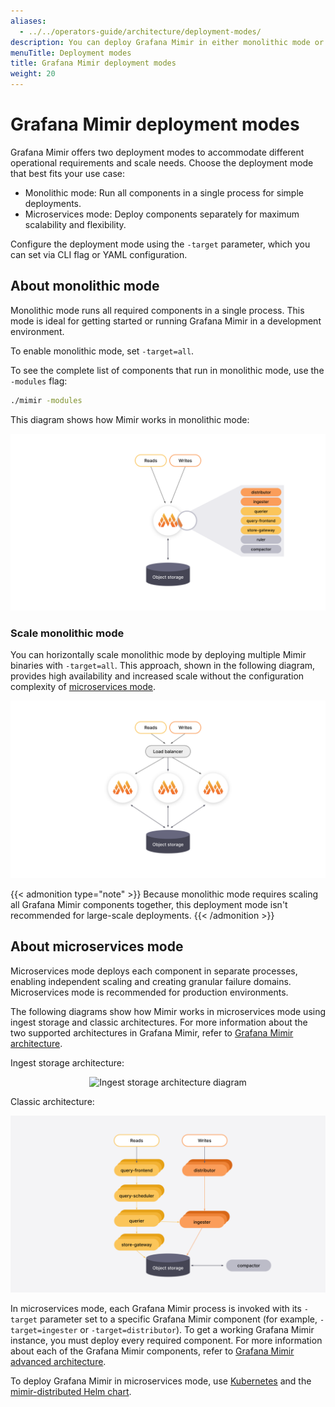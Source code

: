 ```yaml
---
aliases:
  - ../../operators-guide/architecture/deployment-modes/
description: You can deploy Grafana Mimir in either monolithic mode or microservices mode.
menuTitle: Deployment modes
title: Grafana Mimir deployment modes
weight: 20
---
```


<!-- Note: This topic is mounted in the GEM documentation. Ensure that all updates are also applicable to GEM. -->

# Grafana Mimir deployment modes

Grafana Mimir offers two deployment modes to accommodate different operational requirements and scale needs. Choose the deployment mode that best fits your use case:

- Monolithic mode: Run all components in a single process for simple deployments.
- Microservices mode: Deploy components separately for maximum scalability and flexibility.

Configure the deployment mode using the `-target` parameter, which you can set via CLI flag or YAML configuration.

## About monolithic mode

Monolithic mode runs all required components in a single process. This mode is ideal for getting started or running Grafana Mimir in a development environment.

To enable monolithic mode, set `-target=all`.

To see the complete list of components that run in monolithic mode, use the `-modules` flag:

```bash
./mimir -modules
```

[//]: # "Diagram source at https://docs.google.com/presentation/d/1LemaTVqa4Lf_tpql060vVoDGXrthp-Pie_SQL7qwHjc/edit#slide=id.g11694eaa76e_0_0"

This diagram shows how Mimir works in monolithic mode:

![Mimir's monolithic mode](monolithic-mode.svg)

### Scale monolithic mode

You can horizontally scale monolithic mode by deploying multiple Mimir binaries with `-target=all`. This approach, shown in the following diagram, provides high availability and increased scale without the configuration complexity of [microservices mode](#about-microservices-mode).

[//]: # "Diagram source at https://docs.google.com/presentation/d/1LemaTVqa4Lf_tpql060vVoDGXrthp-Pie_SQL7qwHjc/edit#slide=id.g11658e7e4c6_1_20"

![Mimir's horizontally scaled monolithic mode](scaled-monolithic-mode.svg)

{{< admonition type="note" >}}
Because monolithic mode requires scaling all Grafana Mimir components together, this deployment mode isn't recommended for large-scale deployments.
{{< /admonition >}}

## About microservices mode

Microservices mode deploys each component in separate processes, enabling independent scaling and creating granular failure domains. Microservices mode is recommended for production environments.

The following diagrams show how Mimir works in microservices mode using ingest storage and classic architectures. For more information about the two supported architectures in Grafana Mimir, refer to [Grafana Mimir architecture](https://grafana.com/docs/mimir/<MIMIR_VERSION>/get-started/about-grafana-mimir-architecture/).

Ingest storage architecture:

<div align="center">

![Ingest storage architecture diagram](/media/docs/mimir/ingest-storage-overview.png)

</div>

Classic architecture:

[//]: # "Diagram source at https://docs.google.com/presentation/d/1LemaTVqa4Lf_tpql060vVoDGXrthp-Pie_SQL7qwHjc/edit#slide=id.g11658e7e4c6_1_53"

![Mimir's microservices mode](microservices-mode.svg)

In microservices mode, each Grafana Mimir process is invoked with its `-target` parameter set to a specific Grafana Mimir component (for example, `-target=ingester` or `-target=distributor`). To get a working Grafana Mimir instance, you must deploy every required component. For more information about each of the Grafana Mimir components, refer to [Grafana Mimir advanced architecture](https://grafana.com/docs/mimir/<GRAFANA_VERSION>/references/architecture/).

To deploy Grafana Mimir in microservices mode, use [Kubernetes](https://kubernetes.io/) and the [mimir-distributed Helm chart](https://github.com/grafana/mimir/tree/main/operations/helm/charts/mimir-distributed).
